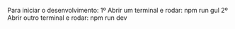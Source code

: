 Para iniciar o desenvolvimento:
    1º Abrir um terminal e rodar: npm run gul
    2º Abrir outro terminal e rodar: npm run dev
